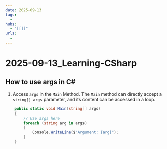 ```yaml
---
date: 2025-09-13
tags:
  -
hubs:
  - "[[]]"
urls:
  -
---
```

# 2025-09-13_Learning-CSharp

## How to use args in C#
1. Access `args` in the `Main` Method. The `Main` method can directly accept a `string[] args` parameter, and its content can be accessed in a loop.
```cs
    public static void Main(string[] args)
    {
        // Use args here
        foreach (string arg in args)
        {
            Console.WriteLine($"Argument: {arg}");
        }
    }
```


